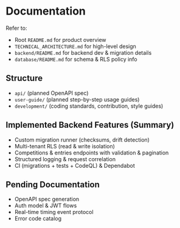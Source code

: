 # Documentation

Refer to:

- Root `README.md` for product overview
- `TECHNICAL_ARCHITECTURE.md` for high-level design
- `backend/README.md` for backend dev & migration details
- `database/README.md` for schema & RLS policy info

## Structure

- `api/` (planned OpenAPI spec)
- `user-guide/` (planned step-by-step usage guides)
- `development/` (coding standards, contribution, style guides)

## Implemented Backend Features (Summary)

- Custom migration runner (checksums, drift detection)
- Multi-tenant RLS (read & write isolation)
- Competitions & entries endpoints with validation & pagination
- Structured logging & request correlation
- CI (migrations + tests + CodeQL) & Dependabot

## Pending Documentation

- OpenAPI spec generation
- Auth model & JWT flows
- Real-time timing event protocol
- Error code catalog
